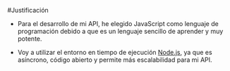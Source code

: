 #Justificación

* Para el desarrollo de mi API, he elegido JavaScript como lenguaje de programación debido a que es un lenguaje sencillo de aprender y muy potente.

* Voy a utilizar el entorno en tiempo de ejecución [Node.js](https://nodejs.org/es/about/), ya que es asíncrono, código abierto y permite más escalabilidad para mi API.
